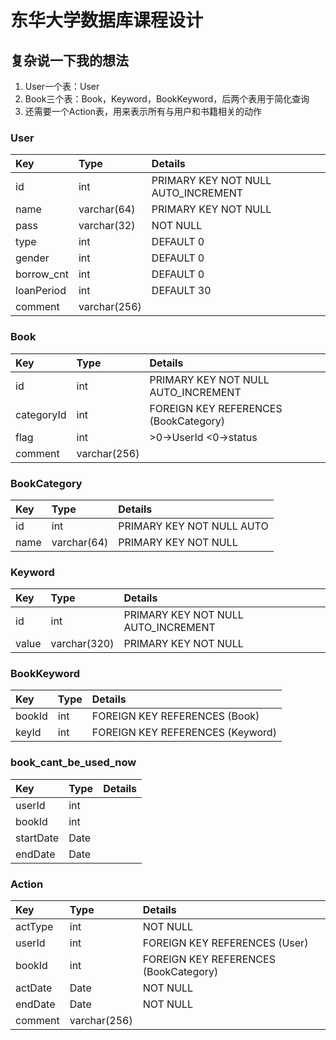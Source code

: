 # 东华大学数据库课程设计

## 复杂说一下我的想法
1. User一个表：User
2. Book三个表：Book，Keyword，BookKeyword，后两个表用于简化查询
3. 还需要一个Action表，用来表示所有与用户和书籍相关的动作

### User
| Key        | Type         | Details                             |
|:-----------|:-------------|:------------------------------------|
| id         | int          | PRIMARY KEY NOT NULL AUTO_INCREMENT |
| name       | varchar(64)  | PRIMARY KEY NOT NULL                |
| pass       | varchar(32)  | NOT NULL                            |
| type       | int          | DEFAULT 0                           |
| gender     | int          | DEFAULT 0                           |
| borrow_cnt | int          | DEFAULT 0                           |
| loanPeriod | int          | DEFAULT 30                          |
| comment    | varchar(256) |                                     |
### Book
| Key        | Type         | Details                               |
|:-----------|:-------------|:--------------------------------------|
| id         | int          | PRIMARY KEY NOT NULL AUTO_INCREMENT   |
| categoryId | int          | FOREIGN KEY REFERENCES (BookCategory) |
| flag       | int          | \>0->UserId <0->status                |
| comment    | varchar(256) |                                       |
### BookCategory
| Key   | Type         | Details                   |
|:------|:-------------|:--------------------------|
| id    | int          | PRIMARY KEY NOT NULL AUTO |
| name  | varchar(64)  | PRIMARY KEY NOT NULL      |

### Keyword
| Key   | Type         | Details                             |
|:------|:-------------|:------------------------------------|
| id    | int          | PRIMARY KEY NOT NULL AUTO_INCREMENT |
| value | varchar(320) | PRIMARY KEY NOT NULL                |
### BookKeyword
| Key    | Type | Details                          |
|:-------|:-----|:---------------------------------|
| bookId | int  | FOREIGN KEY REFERENCES (Book)    |
| keyId  | int  | FOREIGN KEY REFERENCES (Keyword) |
### book_cant_be_used_now
| Key         | Type | Details |
|:------------|:-----|:--------|
| userId      | int  |         |
| bookId      | int  |         |
| startDate   | Date |         |
| endDate     | Date |         |
### Action
| Key     | Type         | Details                               |
|:--------|:-------------|:--------------------------------------|
| actType | int          | NOT NULL                              |
| userId  | int          | FOREIGN KEY REFERENCES (User)         |
| bookId  | int          | FOREIGN KEY REFERENCES (BookCategory) |
| actDate | Date         | NOT NULL                              |
| endDate | Date         | NOT NULL                              |
| comment | varchar(256) |                                       |